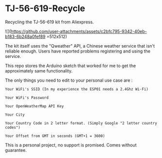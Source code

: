 # TJ-56-619-Recycle
Recycling the TJ-56-619 kit from Aliexpress.

![](https://github.com/user-attachments/assets/c2bfc795-9342-40eb-b183-6b248a0fef89 =512x512)

The kit itself uses the "Qweather" API, a Chinese weather service that isn't reliable enough. 
Users have reported problems registering and using the service.

This repo stores the Arduino sketch that worked for me to get the approximately same functionality.

The only things you need to edit to your personal use case are :

    Your WiFi's SSID (In my experience the ESP01 needs a 2.4Ghz Wi-Fi)

    Your WiFi's Password 

    Your OpenWeatherMap API Key

    Your City

    Your Country Code in 2 letter format. (Simply Google "2 letter country codes")

    Your Offset from GMT in seconds (GMT+1 = 3600)



This is a personal project, no support is promised.
Comes without guarantee.
